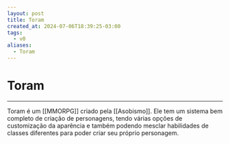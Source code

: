 ```yaml
---
layout: post
title: Toram
created_at: 2024-07-06T18:39:25-03:00
tags:
  - v0
aliases:
  - Toram
---
```

# Toram
----

Toram é um [[MMORPG]] criado pela [[Asobismo]]. Ele tem um sistema bem completo de criação de personagens, tendo várias opções de customização da aparência e também podendo mesclar habilidades de classes diferentes para poder criar seu próprio personagem. 


